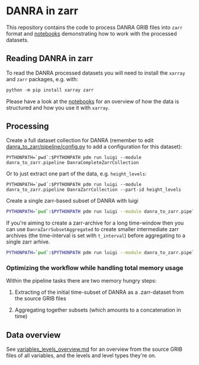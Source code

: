 # DANRA in zarr

This repository contains the code to process DANRA GRIB files into `zarr` format and [notebooks](notebooks/) demonstrating how to work with the processed datasets.


## Reading DANRA in zarr

To read the DANRA processed datasets you will need to install the `xarray` and `zarr` packages, e.g. with:

```markdown
python -m pip install xarray zarr
```

Please have a look at the [notebooks](notebooks/) for an overview of how the data is structured and how you use it with `xarray`.


## Processing


Create a full dataset collection for DANRA (remember to edit [danra_to_zarr/pipeline/config.py](danra_to_zarr/pipeline/config.py) to add a configuration for this dataset):

```
PYTHONPATH=`pwd`:$PYTHONPATH pdm run luigi --module danra_to_zarr.pipeline DanraCompleteZarrCollection
```

Or to just extract one part of the data, e.g. `height_levels`:

```
PYTHONPATH=`pwd`:$PYTHONPATH pdm run luigi --module danra_to_zarr.pipeline DanraZarrCollection --part-id height_levels
```

Create a single zarr-based subset of DANRA with luigi

```bash
PYTHONPATH=`pwd`:$PYTHONPATH pdm run luigi --module danra_to_zarr.pipeline DanraZarrSubset --t-start 2020-01-01T0000 --t-end 2020-01-02T0000 --variables '["u", "v", "r", "t"]' --levels "[1000, 900]" --level-type isobaricInhPa
```

If you're aiming to create a zarr-archive for a long time-window then you can use `DanraZarrSubsetAggregated` to create smaller intermediate zarr archives (the time-interval is set with `t_interval`) before aggregating to a single zarr arhive.

```bash
PYTHONPATH=`pwd`:$PYTHONPATH pdm run luigi --module danra_to_zarr.pipeline DanraZarrSubsetAggregated --t-start 2019-01-01T0000 --t-end 2020-01-01T0000 --t-interval P7D --variables '["u", "v", "r", "t"]' --levels "[1000, 900]" --levevel-type isobaricInhPa

```

### Optimizing the workflow while handling total memory usage

Within the pipeline tasks there are two memory hungry steps:

1. Extracting of the initial time-subset of DANRA as a .zarr-dataset from the source GRIB files

2. Aggregating together subsets (which amounts to a concatenation in time)


## Data overview

See [variables_levels_overview.md](variables_levels_overview.md) for an overview from the source GRIB files of all variables, and the levels and level types they're on.
